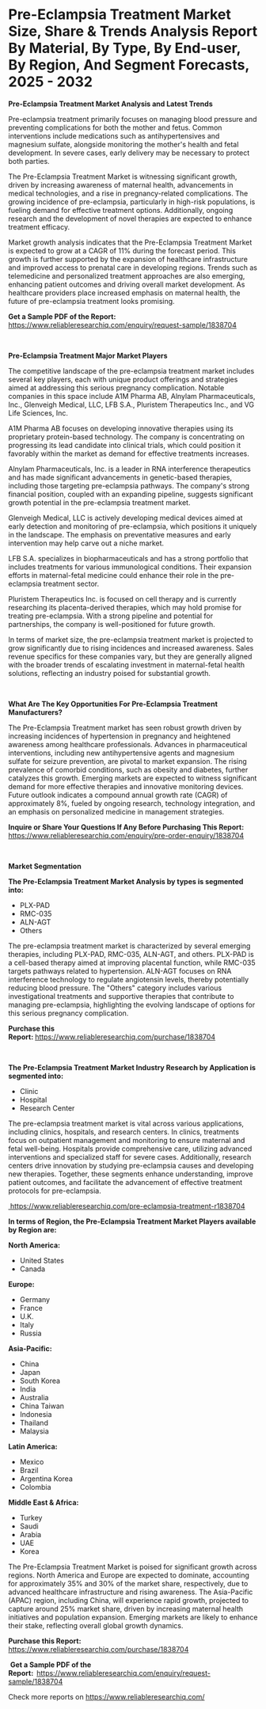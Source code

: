 <p><h1>Pre-Eclampsia Treatment Market Size, Share & Trends Analysis Report By Material, By Type, By End-user, By Region, And Segment Forecasts, 2025 - 2032</h1></p><p><strong>Pre-Eclampsia Treatment Market Analysis and Latest Trends</strong></p>
<p><p>Pre-eclampsia treatment primarily focuses on managing blood pressure and preventing complications for both the mother and fetus. Common interventions include medications such as antihypertensives and magnesium sulfate, alongside monitoring the mother's health and fetal development. In severe cases, early delivery may be necessary to protect both parties. </p><p>The Pre-Eclampsia Treatment Market is witnessing significant growth, driven by increasing awareness of maternal health, advancements in medical technologies, and a rise in pregnancy-related complications. The growing incidence of pre-eclampsia, particularly in high-risk populations, is fueling demand for effective treatment options. Additionally, ongoing research and the development of novel therapies are expected to enhance treatment efficacy.</p><p>Market growth analysis indicates that the Pre-Eclampsia Treatment Market is expected to grow at a CAGR of 11% during the forecast period. This growth is further supported by the expansion of healthcare infrastructure and improved access to prenatal care in developing regions. Trends such as telemedicine and personalized treatment approaches are also emerging, enhancing patient outcomes and driving overall market development. As healthcare providers place increased emphasis on maternal health, the future of pre-eclampsia treatment looks promising.</p></p>
<p><strong>Get a Sample PDF of the Report:&nbsp;</strong> <a href="https://www.reliableresearchiq.com/enquiry/request-sample/1838704?utm_campaign=104&utm_medium=2&utm_source=Github&utm_content=ia&utm_term=03032025&utm_id=pre-eclampsia-treatment">https://www.reliableresearchiq.com/enquiry/request-sample/1838704</a></p>
<p>&nbsp;</p>
<p><strong>Pre-Eclampsia Treatment Major Market Players</strong></p>
<p><p>The competitive landscape of the pre-eclampsia treatment market includes several key players, each with unique product offerings and strategies aimed at addressing this serious pregnancy complication. Notable companies in this space include A1M Pharma AB, Alnylam Pharmaceuticals, Inc., Glenveigh Medical, LLC, LFB S.A., Pluristem Therapeutics Inc., and VG Life Sciences, Inc.</p><p>A1M Pharma AB focuses on developing innovative therapies using its proprietary protein-based technology. The company is concentrating on progressing its lead candidate into clinical trials, which could position it favorably within the market as demand for effective treatments increases.</p><p>Alnylam Pharmaceuticals, Inc. is a leader in RNA interference therapeutics and has made significant advancements in genetic-based therapies, including those targeting pre-eclampsia pathways. The company's strong financial position, coupled with an expanding pipeline, suggests significant growth potential in the pre-eclampsia treatment market.</p><p>Glenveigh Medical, LLC is actively developing medical devices aimed at early detection and monitoring of pre-eclampsia, which positions it uniquely in the landscape. The emphasis on preventative measures and early intervention may help carve out a niche market.</p><p>LFB S.A. specializes in biopharmaceuticals and has a strong portfolio that includes treatments for various immunological conditions. Their expansion efforts in maternal-fetal medicine could enhance their role in the pre-eclampsia treatment sector.</p><p>Pluristem Therapeutics Inc. is focused on cell therapy and is currently researching its placenta-derived therapies, which may hold promise for treating pre-eclampsia. With a strong pipeline and potential for partnerships, the company is well-positioned for future growth.</p><p>In terms of market size, the pre-eclampsia treatment market is projected to grow significantly due to rising incidences and increased awareness. Sales revenue specifics for these companies vary, but they are generally aligned with the broader trends of escalating investment in maternal-fetal health solutions, reflecting an industry poised for substantial growth.</p></p>
<p>&nbsp;</p>
<p><strong>What Are The Key Opportunities For Pre-Eclampsia Treatment Manufacturers?</strong></p>
<p><p>The Pre-Eclampsia Treatment market has seen robust growth driven by increasing incidences of hypertension in pregnancy and heightened awareness among healthcare professionals. Advances in pharmaceutical interventions, including new antihypertensive agents and magnesium sulfate for seizure prevention, are pivotal to market expansion. The rising prevalence of comorbid conditions, such as obesity and diabetes, further catalyzes this growth. Emerging markets are expected to witness significant demand for more effective therapies and innovative monitoring devices. Future outlook indicates a compound annual growth rate (CAGR) of approximately 8%, fueled by ongoing research, technology integration, and an emphasis on personalized medicine in management strategies.</p></p>
<p><strong>Inquire or Share Your Questions If Any Before Purchasing This Report:</strong> <a href="https://www.reliableresearchiq.com/enquiry/pre-order-enquiry/1838704?utm_campaign=104&utm_medium=2&utm_source=Github&utm_content=ia&utm_term=03032025&utm_id=pre-eclampsia-treatment">https://www.reliableresearchiq.com/enquiry/pre-order-enquiry/1838704</a></p>
<p>&nbsp;</p>
<p><strong>Market Segmentation</strong></p>
<p><strong>The Pre-Eclampsia Treatment Market Analysis by types is segmented into:</strong></p>
<p><ul><li>PLX-PAD</li><li>RMC-035</li><li>ALN-AGT</li><li>Others</li></ul></p>
<p><p>The pre-eclampsia treatment market is characterized by several emerging therapies, including PLX-PAD, RMC-035, ALN-AGT, and others. PLX-PAD is a cell-based therapy aimed at improving placental function, while RMC-035 targets pathways related to hypertension. ALN-AGT focuses on RNA interference technology to regulate angiotensin levels, thereby potentially reducing blood pressure. The "Others" category includes various investigational treatments and supportive therapies that contribute to managing pre-eclampsia, highlighting the evolving landscape of options for this serious pregnancy complication.</p></p>
<p><strong>Purchase this Report:&nbsp;</strong><a href="https://www.reliableresearchiq.com/purchase/1838704?utm_campaign=104&utm_medium=2&utm_source=Github&utm_content=ia&utm_term=03032025&utm_id=pre-eclampsia-treatment">https://www.reliableresearchiq.com/purchase/1838704</a></p>
<p>&nbsp;</p>
<p><strong>The Pre-Eclampsia Treatment Market Industry Research by Application is segmented into:</strong></p>
<p><ul><li>Clinic</li><li>Hospital</li><li>Research Center</li></ul></p>
<p><p>The pre-eclampsia treatment market is vital across various applications, including clinics, hospitals, and research centers. In clinics, treatments focus on outpatient management and monitoring to ensure maternal and fetal well-being. Hospitals provide comprehensive care, utilizing advanced interventions and specialized staff for severe cases. Additionally, research centers drive innovation by studying pre-eclampsia causes and developing new therapies. Together, these segments enhance understanding, improve patient outcomes, and facilitate the advancement of effective treatment protocols for pre-eclampsia.</p></p>
<p><a href="https://www.reliableresearchiq.com/pre-eclampsia-treatment-r1838704?utm_campaign=104&utm_medium=2&utm_source=Github&utm_content=ia&utm_term=03032025&utm_id=pre-eclampsia-treatment">&nbsp;https://www.reliableresearchiq.com/pre-eclampsia-treatment-r1838704</a></p>
<p><strong>In terms of Region, the Pre-Eclampsia Treatment Market Players available by Region are:</strong></p>
<p>
    <p> <strong> North America: </strong>
        <ul>
            <li>United States</li>
            <li>Canada</li>
        </ul>
        </p> 
    <p> <strong> Europe: </strong>
        <ul>
            <li>Germany</li>
            <li>France</li>
            <li>U.K.</li>
            <li>Italy</li>
            <li>Russia</li>
        </ul>
        </p> 
    <p> <strong> Asia-Pacific: </strong>
        <ul>
            <li>China</li>
            <li>Japan</li>
            <li>South Korea</li>
            <li>India</li>
            <li>Australia</li>
            <li>China Taiwan</li>
            <li>Indonesia</li>
            <li>Thailand</li>
            <li>Malaysia</li>
        </ul>
        </p> 
    <p> <strong> Latin America: </strong>
        <ul>
            <li>Mexico</li>
            <li>Brazil</li>
            <li>Argentina Korea</li>
            <li>Colombia</li>
        </ul>
        </p> 
    <p> <strong> Middle East & Africa: </strong>
        <ul>
            <li>Turkey</li>
            <li>Saudi</li>
            <li>Arabia</li>
            <li>UAE</li>
            <li>Korea</li>
        </ul>
    </p>
    </p>
<p><p>The Pre-Eclampsia Treatment Market is poised for significant growth across regions. North America and Europe are expected to dominate, accounting for approximately 35% and 30% of the market share, respectively, due to advanced healthcare infrastructure and rising awareness. The Asia-Pacific (APAC) region, including China, will experience rapid growth, projected to capture around 25% market share, driven by increasing maternal health initiatives and population expansion. Emerging markets are likely to enhance their stake, reflecting overall global growth dynamics.</p></p>
<p><strong>Purchase this Report: </strong><a href="https://www.reliableresearchiq.com/purchase/1838704?utm_campaign=104&utm_medium=2&utm_source=Github&utm_content=ia&utm_term=03032025&utm_id=pre-eclampsia-treatment">https://www.reliableresearchiq.com/purchase/1838704</a></p>
<p>&nbsp;<strong>Get a Sample PDF of the Report:&nbsp;&nbsp;</strong><a href="https://www.reliableresearchiq.com/enquiry/request-sample/1838704?utm_campaign=104&utm_medium=2&utm_source=Github&utm_content=ia&utm_term=03032025&utm_id=pre-eclampsia-treatment">https://www.reliableresearchiq.com/enquiry/request-sample/1838704</a></p>
<p><strong></strong></p>
<p>Check more reports on <a href="https://www.reliableresearchiq.com/?utm_campaign=104&utm_medium=2&utm_source=Github&utm_content=ia&utm_term=03032025&utm_id=pre-eclampsia-treatment">https://www.reliableresearchiq.com/</a></p>